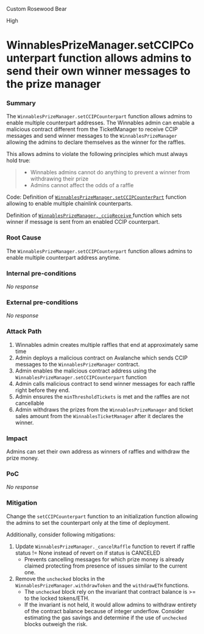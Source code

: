Custom Rosewood Bear

High

# WinnablesPrizeManager.setCCIPCounterpart function allows admins to send their own winner messages to the prize manager

### Summary

The `WinnablesPrizeManager.setCCIPCounterpart` function allows admins to enable multiple counterpart addresses. The Winnables admin can enable a malicious contract different from the TicketManager to receive CCIP messages and send winner messages to the `WinnablesPrizeManager` allowing the admins to declare themselves as the winner for the raffles.

This allows admins to violate the following principles which must always hold true:

> - Winnables admins cannot do anything to prevent a winner from withdrawing their prize
> - Admins cannot affect the odds of a raffle

Code:
Definition of [`WinnablesPrizeManager.setCCIPCounterPart`](https://github.com/sherlock-audit/2024-08-winnables-raffles/blob/main/public-contracts/contracts/WinnablesPrizeManager.sol#L134-L140) function allowing to enable multiple chainlink counterparts.

Definition of [`WinnablesPrizeManager._ccipReceive` ](https://github.com/sherlock-audit/2024-08-winnables-raffles/blob/main/public-contracts/contracts/WinnablesPrizeManager.sol#L260-L276) function which sets winner if message is sent from an enabled CCIP counterpart.

### Root Cause

The `WinnablesPrizeManager.setCCIPCounterpart` function allows admins to enable multiple counterpart address anytime.

### Internal pre-conditions

_No response_

### External pre-conditions

_No response_

### Attack Path

1. Winnables admin creates multiple raffles that end at approximately same time
2. Admin deploys a malicious contract on Avalanche which sends CCIP messages to the `WinnablesPrizeManager` contract.
3. Admin enables the malicious contract address using the `WinnablesPrizeManager.setCCIPCounterpart` function
4. Admin calls malicious contract to send winner messages for each raffle right before they end.
5. Admin ensures the `minThresholdTickets` is met and the raffles are not cancellable
6. Admin withdraws the prizes from the `WinnablesPrizeManager` and ticket sales amount from the `WinnablesTicketManager` after it declares the winner.

### Impact

Admins can set their own address as winners of raffles and withdraw the prize money.

### PoC

_No response_

### Mitigation

Change the `setCCIPCounterpart` function to an initialization function allowing the admins to set the counterpart only at the time of deployment.

Additionally, consider following mitigations:
1. Update `WinnablesPrizeManager._cancelRaffle` function to revert if raffle status != None instead of revert on if status is CANCELED
    - Prevents cancelling messages for which prize money is already claimed protecting from presence of issues similar to the current one.
2. Remove the `unchecked` blocks in the `WinnablesPrizeManager.withdrawToken` and the `withdrawETH` functions.
     - The `unchecked` block rely on the invariant that contract balance is >= to the locked tokens/ETH.
     - If the invariant is not held, it would allow admins to withdraw entirety of the contract balance because of integer underflow. Consider estimating the gas savings and determine if the use of `unchecked` blocks outweigh the risk.